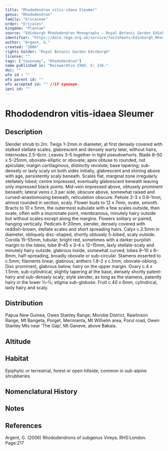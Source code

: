```yaml
---
title: "Rhododendron vitis-idaea Sleumer"
genus: "Rhododendron"
family: "Ericaceae"
order: "Ericales"
kingdom: "Plantae"
source: "Edinburgh Rhododendron Monographs – Royal Botanic Garden Edinburgh"
identifier: "https://data.rbge.org.uk/service/factsheets/Edinburgh_Rhododendron_Monographs.xhtml"
author: "Argent, G."
created: "2006"
rights holder: "Royal Botanic Garden Edinburgh"
license: ""
tags: ["taxonomy", "Rhododendron"]
name published in: "Reinwardtia 1960. 5: 156."
doi: ""
wfo id : ""
wfo parent id: ""
wfo accepted id: "" //if synonym                      
ipni id: ""
---
```


                       

# Rhododendron vitis-idaea Sleumer

## Description
Slender shrub to 2m. Twigs 1–2mm in diameter, at first densely covered with stalked stellate scales, glabrescent and densely warty later, without hairs; internodes 2.5–6cm. Leaves 3–5 together in tight pseudowhorls. Blade 8–50 x 5–25mm, obovate-elliptic or obovate; apex obtuse to rounded, not apiculate; margin cartilaginous, distinctly revolute; base tapering; sub-densely or laxly scaly on both sides initially, glabrescent and shining above with age, persistently scaly beneath. Scales flat, marginal zone irregularly stellately lobed; centre impressed, eventually glabrescent beneath leaving only impressed black points. Mid-vein impressed above, obtusely prominent beneath; lateral veins c.3 per side, obscure above, somewhat raised and curved-anastomosing beneath, reticulation obscure. Petiole 2–3 x 0.8–1mm, almost rounded in section, scaly. Flower buds to 12 x 7mm, ovate, smooth. Bracts to 10 x 5mm, the outermost subulate with a few scales outside, then ovate, often with a mucronate point, membranous, minutely hairy outside but without scales except along the margins. Flowers solitary or paired, hanging vertically. Pedicels 8–20mm, slender, densely covered with reddish-brown, stellate scales and short spreading hairs. Calyx c.2.5mm in diameter, obliquely disc-shaped, shortly obtusely 5-lobed, scaly outside. Corolla 15–55mm, tubular, bright red, sometimes with a darker purplish margin to the lobes; tube 8–45 x 3–4 x 12–15mm, laxly stellate-scaly and minutely hairy outside, glabrous inside, somewhat curved; lobes 8–10 x 6–8mm, half-spreading, broadly obovate or sub-circular. Stamens exserted to c.5mm; filaments linear, glabrous; anthers 1.8–2 x c.1mm, obovate-oblong. Disc prominent, glabrous below, hairy on the upper margin. Ovary c.4 x 1.5mm, sub-cylindrical, slightly tapering at the base, densely shortly patent-hairy and sub-densely scaly; style slender, as long as the stamens, patently hairy in the lower 1⁄3–½; stigma sub-globose. Fruit c.40 x 6mm, cylindrical, laxly hairy and scaly.

## Distribution
Papua New Guinea, Owen Stanley Range; Morobe District, Rawlinson Range, Mt Bangeta, Porget, Merimanta, Mt Wilhelm area, Porul road, Owen Stanley Mts near ‘The Gap’, Mt Ganeve, above Bakaia.

## Altitude


## Habitat
Epiphytic or terrestrial, forest or open hillside, common in sub-alpine shrubberies

## Nomenclatural History

                       
## Notes


## References

Argent, G. (2006) Rhododendrons of subgenus Vireya. RHS:London. Page:217
